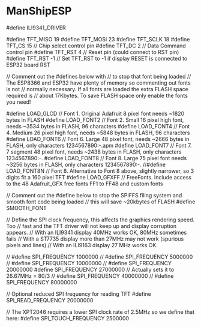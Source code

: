 # ManShipESP


#define ILI9341_DRIVER

#define TFT_MISO 19
#define TFT_MOSI 23
#define TFT_SCLK 18
#define TFT_CS   15  // Chip select control pin
#define TFT_DC    2  // Data Command control pin
#define TFT_RST   4  // Reset pin (could connect to RST pin)
#define TFT_RST  -1  // Set TFT_RST to -1 if display RESET is connected to ESP32 board RST



// Comment out the #defines below with // to stop that font being loaded
// The ESP8366 and ESP32 have plenty of memory so commenting out fonts is not
// normally necessary. If all fonts are loaded the extra FLASH space required is
// about 17Kbytes. To save FLASH space only enable the fonts you need!

#define LOAD_GLCD   // Font 1. Original Adafruit 8 pixel font needs ~1820 bytes in FLASH
#define LOAD_FONT2  // Font 2. Small 16 pixel high font, needs ~3534 bytes in FLASH, 96 characters
#define LOAD_FONT4  // Font 4. Medium 26 pixel high font, needs ~5848 bytes in FLASH, 96 characters
#define LOAD_FONT6  // Font 6. Large 48 pixel font, needs ~2666 bytes in FLASH, only characters 1234567890:-.apm
#define LOAD_FONT7  // Font 7. 7 segment 48 pixel font, needs ~2438 bytes in FLASH, only characters 1234567890:-.
#define LOAD_FONT8  // Font 8. Large 75 pixel font needs ~3256 bytes in FLASH, only characters 1234567890:-.
//#define LOAD_FONT8N // Font 8. Alternative to Font 8 above, slightly narrower, so 3 digits fit a 160 pixel TFT
#define LOAD_GFXFF  // FreeFonts. Include access to the 48 Adafruit_GFX free fonts FF1 to FF48 and custom fonts

// Comment out the #define below to stop the SPIFFS filing system and smooth font code being loaded
// this will save ~20kbytes of FLASH
#define SMOOTH_FONT


// Define the SPI clock frequency, this affects the graphics rendering speed. Too
// fast and the TFT driver will not keep up and display corruption appears.
// With an ILI9341 display 40MHz works OK, 80MHz sometimes fails
// With a ST7735 display more than 27MHz may not work (spurious pixels and lines)
// With an ILI9163 display 27 MHz works OK.

// #define SPI_FREQUENCY   1000000
// #define SPI_FREQUENCY   5000000
// #define SPI_FREQUENCY  10000000
// #define SPI_FREQUENCY  20000000
#define SPI_FREQUENCY  27000000 // Actually sets it to 26.67MHz = 80/3
// #define SPI_FREQUENCY  40000000
// #define SPI_FREQUENCY  80000000

// Optional reduced SPI frequency for reading TFT
#define SPI_READ_FREQUENCY  20000000

// The XPT2046 requires a lower SPI clock rate of 2.5MHz so we define that here:
#define SPI_TOUCH_FREQUENCY  2500000
